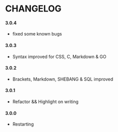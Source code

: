 # CHANGELOG

#### 3.0.4

- fixed some known bugs

#### 3.0.3

- Syntax improved for CSS, C, Markdown & GO

#### 3.0.2

- Brackets, Markdown, SHEBANG & SQL improved

#### 3.0.1

- Refactor && Highlight on writing

#### 3.0.0

- Restarting
